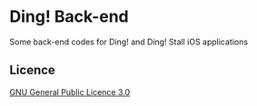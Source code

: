 # Ding! Back-end

Some back-end codes for Ding! and Ding! Stall iOS applications

## Licence

[GNU General Public Licence 3.0](LICENSE)